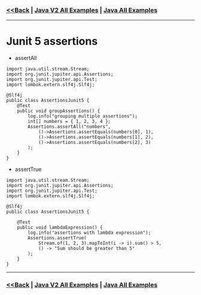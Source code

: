 ### [<<Back](../README.md) | [Java V2 All Examples](https://github.com/avinashbabudonthu/java/blob/master/java-v2/README.md) | [Java All Examples](https://github.com/avinashbabudonthu/java/blob/master/README.md)
------
# Junit 5 assertions
* assertAll
```
import java.util.stream.Stream;
import org.junit.jupiter.api.Assertions;
import org.junit.jupiter.api.Test;
import lombok.extern.slf4j.Slf4j;

@Slf4j
public class AssertionsJunit5 {
	@Test
	public void groupAssertions() {
		log.info("grouping multiple assertions");
		int[] numbers = { 1, 2, 3, 4 };
		Assertions.assertAll("numbers", 
            ()->Assertions.assertEquals(numbers[0], 1),
            ()->Assertions.assertEquals(numbers[1], 2),
            ()->Assertions.assertEquals(numbers[2], 3)
        );
	}
}
```
* assertTrue
```
import java.util.stream.Stream;
import org.junit.jupiter.api.Assertions;
import org.junit.jupiter.api.Test;
import lombok.extern.slf4j.Slf4j;

@Slf4j
public class AssertionsJunit5 {

	@Test
	public void lambdaExpression() {
		log.info("assertions with lambda expression");
		Assertions.assertTrue(
            Stream.of(1, 2, 3).mapToInt(i -> i).sum() > 5,
            () -> "Sum should be greater than 5"
        );
	}
}
```
------
### [<<Back](../README.md) | [Java V2 All Examples](https://github.com/avinashbabudonthu/java/blob/master/java-v2/README.md) | [Java All Examples](https://github.com/avinashbabudonthu/java/blob/master/README.md)